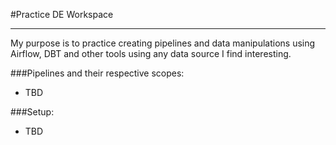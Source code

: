 #Practice DE Workspace

----

My purpose is to practice creating pipelines and data manipulations using Airflow, DBT and other tools using any data source I find interesting. 

###Pipelines and their respective scopes:

- TBD

###Setup:

- TBD








